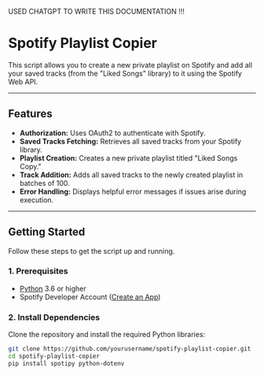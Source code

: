 USED CHATGPT TO WRITE THIS DOCUMENTATION !!!


# Spotify Playlist Copier

This script allows you to create a new private playlist on Spotify and add all your saved tracks (from the "Liked Songs" library) to it using the Spotify Web API.

---

## **Features**

- **Authorization:** Uses OAuth2 to authenticate with Spotify.
- **Saved Tracks Fetching:** Retrieves all saved tracks from your Spotify library.
- **Playlist Creation:** Creates a new private playlist titled "Liked Songs Copy."
- **Track Addition:** Adds all saved tracks to the newly created playlist in batches of 100.
- **Error Handling:** Displays helpful error messages if issues arise during execution.

---

## **Getting Started**

Follow these steps to get the script up and running.

### 1. **Prerequisites**

- [Python](https://www.python.org/downloads/) 3.6 or higher
- Spotify Developer Account ([Create an App](https://developer.spotify.com/dashboard/applications))

### 2. **Install Dependencies**

Clone the repository and install the required Python libraries:

```bash
git clone https://github.com/yourusername/spotify-playlist-copier.git
cd spotify-playlist-copier
pip install spotipy python-dotenv
